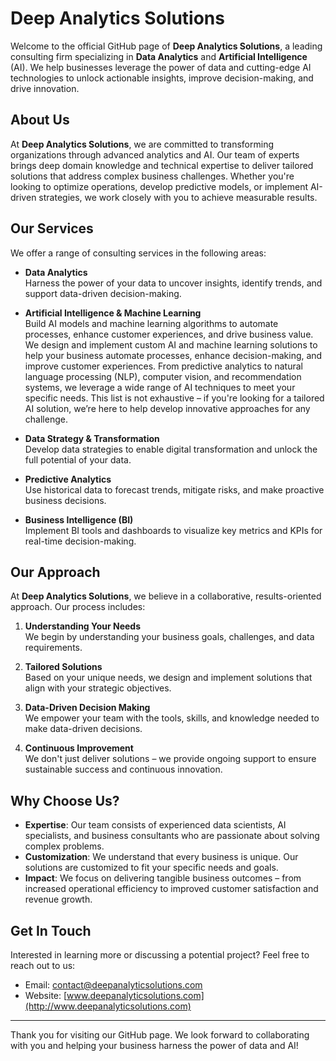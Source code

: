 # Deep Analytics Solutions

Welcome to the official GitHub page of **Deep Analytics Solutions**, a leading consulting firm specializing in **Data Analytics** and **Artificial Intelligence** (AI). We help businesses leverage the power of data and cutting-edge AI technologies to unlock actionable insights, improve decision-making, and drive innovation.

## About Us

At **Deep Analytics Solutions**, we are committed to transforming organizations through advanced analytics and AI. Our team of experts brings deep domain knowledge and technical expertise to deliver tailored solutions that address complex business challenges. Whether you're looking to optimize operations, develop predictive models, or implement AI-driven strategies, we work closely with you to achieve measurable results.

## Our Services

We offer a range of consulting services in the following areas:

- **Data Analytics**  
  Harness the power of your data to uncover insights, identify trends, and support data-driven decision-making.

- **Artificial Intelligence & Machine Learning**  
  Build AI models and machine learning algorithms to automate processes, enhance customer experiences, and drive business value.
  We design and implement custom AI and machine learning solutions to help your business automate processes, enhance decision-making, and improve customer experiences. From predictive analytics to natural language processing (NLP), computer vision, and recommendation systems, we leverage a wide range of AI techniques to meet your specific needs. This list is not exhaustive – if you're looking for a tailored AI solution, we’re here to help develop innovative approaches for any challenge.


- **Data Strategy & Transformation**  
  Develop data strategies to enable digital transformation and unlock the full potential of your data.

- **Predictive Analytics**  
  Use historical data to forecast trends, mitigate risks, and make proactive business decisions.

- **Business Intelligence (BI)**  
  Implement BI tools and dashboards to visualize key metrics and KPIs for real-time decision-making.

## Our Approach

At **Deep Analytics Solutions**, we believe in a collaborative, results-oriented approach. Our process includes:

1. **Understanding Your Needs**  
   We begin by understanding your business goals, challenges, and data requirements.

2. **Tailored Solutions**  
   Based on your unique needs, we design and implement solutions that align with your strategic objectives.

3. **Data-Driven Decision Making**  
   We empower your team with the tools, skills, and knowledge needed to make data-driven decisions.

4. **Continuous Improvement**  
   We don't just deliver solutions – we provide ongoing support to ensure sustainable success and continuous innovation.

## Why Choose Us?

- **Expertise**: Our team consists of experienced data scientists, AI specialists, and business consultants who are passionate about solving complex problems.
- **Customization**: We understand that every business is unique. Our solutions are customized to fit your specific needs and goals.
- **Impact**: We focus on delivering tangible business outcomes – from increased operational efficiency to improved customer satisfaction and revenue growth.

## Get In Touch

Interested in learning more or discussing a potential project? Feel free to reach out to us:

- Email: [contact@deepanalyticsolutions.com](mailto:contact@deepanalyticsolutions.com)
- Website: [www.deepanalyticsolutions.com](http://www.deepanalyticsolutions.com)

---

Thank you for visiting our GitHub page. We look forward to collaborating with you and helping your business harness the power of data and AI!
